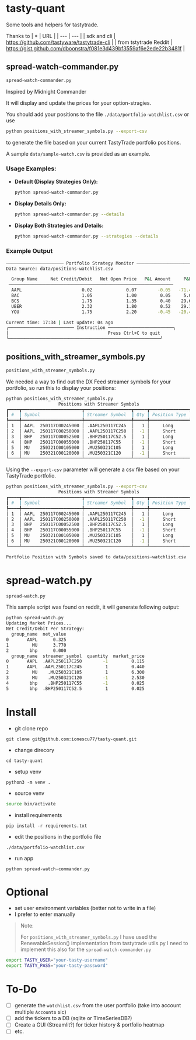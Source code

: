 # tasty-quant
Some tools and helpers for tastytrade.

Thanks to
| * | URL |
| --- | --- |
| sdk and cli | https://github.com/tastyware/tastytrade-cli |
| from tstytrade Reddit | https://gist.github.com/dboonstra/f081e3d439bf3559af6e2ede22b3481f |

## spread-watch-commander.py
```bash
spread-watch-commander.py
```
Inspired by Midnight Commander

It will display and update the prices for your option-stragies.

You should add your positions to the file
`./data/portfolio-watchlist.csv`
or use

```bash
python positions_with_streamer_symbols.py --export-csv
```

to generate the file based on your current TastyTrade portfolio positions.

A sample `data/sample-watch.csv` is provided as an example.

### **Usage Examples:**

   - **Default (Display Strategies Only):**
     ```bash
     python spread-watch-commander.py
     ```

   - **Display Details Only:**
     ```bash
     python spread-watch-commander.py --details
     ```

   - **Display Both Strategies and Details:**
     ```bash
     python spread-watch-commander.py --strategies --details
     ```

### **Example Output**

```bash
────────────────────── Portfolio Strategy Monitor ─────────────────────────
Data Source: data/positions-watchlist.csv

  Group Name     Net Credit/Debit   Net Open Price   P&L Amount     P&L %
 ───────────────────────────────────────────────────────────────
  AAPL                       0.02             0.07        -0.05   -71.43%
  BAC                        1.05             1.00         0.05     5.00%
  BCS                        1.75             1.35         0.40    29.63%
  UBER                       2.32             1.80         0.52    29.17%
  YOU                        1.75             2.20        -0.45   -20.45%

Current time: 17:34 | Last update: 0s ago
╭───────────────────────── Instruction ─────────────────────────╮
│                                      Press Ctrl+C to quit                                      │
╰──────────────────────────────────────────────────────────╯
```

## positions_with_streamer_symbols.py
```bash
positions_with_streamer_symbols.py
```
We needed a way to find out the DX Feed streamer symbols for your portfolio, so run this to display your positions:

```bash
python positions_with_streamer_symbols.py
                    Positions with Streamer Symbols
┏━━━━┳━━━━━━━━━━━━━━━━━━━━━━━┳━━━━━━━━━━━━━━━━━━┳━━━━━┳━━━━━━━━━━━━━━━┓
┃ #  ┃ Symbol                ┃ Streamer Symbol  ┃ Qty ┃ Position Type ┃
┡━━━━╇━━━━━━━━━━━━━━━━━━━━━━━╇━━━━━━━━━━━━━━━━━━╇━━━━━╇━━━━━━━━━━━━━━━┩
│ 1  │ AAPL  250117C00245000 │ .AAPL250117C245  │   1 │     Long      │
│ 2  │ AAPL  250117C00250000 │ .AAPL250117C250  │  -1 │     Short     │
│ 3  │ BHP   250117C00052500 │ .BHP250117C52.5  │   1 │     Long      │
│ 4  │ BHP   250117C00055000 │ .BHP250117C55    │  -1 │     Short     │
│ 5  │ MU    250321C00105000 │ .MU250321C105    │   1 │     Long      │
│ 6  │ MU    250321C00120000 │ .MU250321C120    │  -1 │     Short     │
└────┴───────────────────────┴──────────────────┴─────┴───────────────┘
```

Using the `--export-csv` parameter will generate a csv file based on your TastyTrade portfolio.

```bash
python positions_with_streamer_symbols.py --export-csv
                    Positions with Streamer Symbols
┏━━━━┳━━━━━━━━━━━━━━━━━━━━━━━┳━━━━━━━━━━━━━━━━━━┳━━━━━┳━━━━━━━━━━━━━━━┓
┃ #  ┃ Symbol                ┃ Streamer Symbol  ┃ Qty ┃ Position Type ┃
┡━━━━╇━━━━━━━━━━━━━━━━━━━━━━━╇━━━━━━━━━━━━━━━━━━╇━━━━━╇━━━━━━━━━━━━━━━┩
│ 1  │ AAPL  250117C00245000 │ .AAPL250117C245  │   1 │     Long      │
│ 2  │ AAPL  250117C00250000 │ .AAPL250117C250  │  -1 │     Short     │
│ 3  │ BHP   250117C00052500 │ .BHP250117C52.5  │   1 │     Long      │
│ 4  │ BHP   250117C00055000 │ .BHP250117C55    │  -1 │     Short     │
│ 5  │ MU    250321C00105000 │ .MU250321C105    │   1 │     Long      │
│ 6  │ MU    250321C00120000 │ .MU250321C120    │  -1 │     Short     │
└────┴───────────────────────┴──────────────────┴─────┴───────────────┘

Portfolio Position with Symbols saved to data/positions-watchlist.csv
```

# spread-watch.py

```bash
spread-watch.py
```
This sample script was found on reddit, it will generate following output:

```bash
python spread-watch.py
Updating Market Prices...
Net Credit/Debit Per Strategy:
  group_name  net_value
0       AAPL      0.325
1         MU      3.770
2        bhp      0.000
  group_name  streamer_symbol  quantity  market_price
0       AAPL  .AAPL250117C250        -1         0.115
1       AAPL  .AAPL250117C245         1         0.440
2         MU    .MU250321C105         1         6.300
3         MU    .MU250321C120        -1         2.530
4        bhp    .BHP250117C55        -1         0.025
5        bhp  .BHP250117C52.5         1         0.025
```

# Install
- git clone repo
```
git clone git@github.com:ionescu77/tasty-quant.git
```
- change direcory
```
cd tasty-quant
```
- setup venv
```
python3 -m venv .
```
- source venv
```bash
source bin/activate
```
- install requirements
```
pip install -r requirements.txt
```
- edit the positions in the portfolio file
```
./data/portfolio-watchlist.csv
```
- run app
```
python spread-watch-commander.py
```

# Optional
- set user environment variables (better not to write in a file)
- I prefer to enter manually

> Note:
>
> For `positions_with_streamer_symbols.py` I have used the RenewableSession() implementation from tastytrade utils.py
> I need to implement this also for the `spread-watch-commander.py`

```bash
export TASTY_USER="your-tasty-username"
export TASTY_PASS="your-tasty-password"
```

# To-Do
- [ ] generate the `watchlist.csv` from the user portfolio (take into account multiple `Account`s sic)
- [ ] add the tickers to a DB (sqlite or TimeSeriesDB?)
- [ ] Create a GUI (Streamlit?) for ticker history & portfolio heatmap
- [ ] etc.
